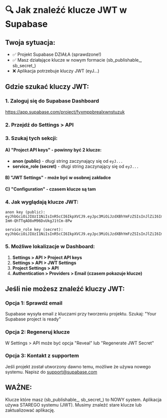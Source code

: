 # 🔍 Jak znaleźć klucze JWT w Supabase

## Twoja sytuacja:
- ✅ Projekt Supabase DZIAŁA (sprawdzone!)
- ✅ Masz działające klucze w nowym formacie (sb_publishable_, sb_secret_)
- ❌ Aplikacja potrzebuje kluczy JWT (eyJ...)

## Gdzie szukać kluczy JWT:

### 1. Zaloguj się do Supabase Dashboard
https://app.supabase.com/project/fyxmppbrealxwnstuzuk

### 2. Przejdź do Settings > API

### 3. Szukaj tych sekcji:

#### A) **"Project API keys"** - powinny być 2 klucze:
- **anon (public)** - długi string zaczynający się od `eyJ...`
- **service_role (secret)** - długi string zaczynający się od `eyJ...`

#### B) **"JWT Settings"** - może być w osobnej zakładce

#### C) **"Configuration"** - czasem klucze są tam

### 4. Jak wyglądają klucze JWT:

```
anon key (public):
eyJhbGciOiJIUzI1NiIsInR5cCI6IkpXVCJ9.eyJpc3MiOiJzdXBhYmFzZSIsInJlZiI6ImZ5eG1wcGJyZWFseHduc3R1enVrIiwicm9sZSI6ImFub24iLCJpYXQiOjE3NTk2MDcyNjYsImV4cCI6MjA3NTE4MzI2Nn0.P_u5yDgASYwx-ImH-QhTTqAO8xM96DvUkgJ1tCm-8Pw

service_role key (secret):
eyJhbGciOiJIUzI1NiIsInR5cCI6IkpXVCJ9.eyJpc3MiOiJzdXBhYmFzZSIsInJlZiI6ImZ5eG1wcGJyZWFseHduc3R1enVrIiwicm9sZSI6InNlcnZpY2Vfcm9sZSIsImlhdCI6MTc1OTYwNzI2NiwiZXhwIjoyMDc1MTgzMjY2fQ._exYkOlAqEYUMTyqt8AByk2IE7rqIUghG3rtbpsedBI
```

### 5. Możliwe lokalizacje w Dashboard:

1. **Settings > API > Project API keys**
2. **Settings > API > JWT Settings**
3. **Project Settings > API**
4. **Authentication > Providers > Email (czasem pokazuje klucze)**

## Jeśli nie możesz znaleźć kluczy JWT:

### Opcja 1: Sprawdź email
Supabase wysyła email z kluczami przy tworzeniu projektu. Szukaj: "Your Supabase project is ready"

### Opcja 2: Regeneruj klucze
W Settings > API może być opcja "Reveal" lub "Regenerate JWT Secret"

### Opcja 3: Kontakt z supportem
Jeśli projekt został utworzony dawno temu, możliwe że używa nowego systemu. Napisz do support@supabase.com

## WAŻNE:
Klucze które masz (sb_publishable_, sb_secret_) to NOWY system. Aplikacja używa STAREGO systemu (JWT). Musimy znaleźć stare klucze lub zaktualizować aplikację.
